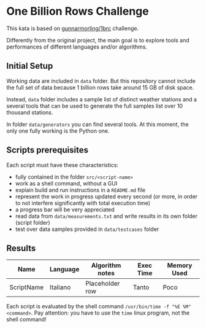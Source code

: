 # One Billion Rows Challenge

This kata is based on [gunnarmorling/1brc](https://github.com/gunnarmorling/1brc) challenge.

Differently from the original project, the main goal is to explore tools and performances of different languages and/or
algorithms.

## Initial Setup

Working data are included in `data` folder. But this repository cannot include the full set of data because 1 billion
rows take around 15 GB of disk space.

Instead, `data` folder includes a sample list of distinct weather stations and a several tools that can be used to
generate the full samples list over 10 thousand stations.

In folder `data/generators` you can find several tools. At this moment, the only one fully working is the Python one.

## Scripts prerequisites

Each script must have these characteristics:

* fully contained in the folder `src/<script-name>`
* work as a shell command, without a GUI
* explain build and run instructions in a `README.md` file
* represent the work in progress updated every second (or more, in order to not interfere significantly with total
  execution time)
* a progress bar will be very appreciated
* read data from `data/measurements.txt` and write results in its own folder (script folder)
* test over data samples provided in `data/testcases` folder

## Results

| Name       | Language | Algorithm notes | Exec Time | Memory Used |
|------------|----------|-----------------|-----------|-------------|
| ScriptName | Italiano | Placeholder row | Tanto     | Poco        |

Each script is evaluated by the shell command `/usr/bin/time -f "%E %M" <command>`. Pay attention: you have to use
the `time` linux program, not the shell command! 
